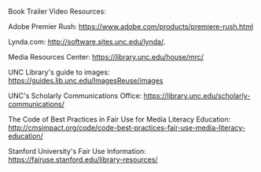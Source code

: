 Book Trailer Video Resources:

Adobe Premier Rush: https://www.adobe.com/products/premiere-rush.html

Lynda.com: http://software.sites.unc.edu/lynda/.

Media Resources Center: https://library.unc.edu/house/mrc/ 

UNC Library's guide to images: https://guides.lib.unc.edu/ImagesReuse/images

UNC's Scholarly Communications Office: https://library.unc.edu/scholarly-communications/ 

The Code of Best Practices in Fair Use for Media Literacy Education: http://cmsimpact.org/code/code-best-practices-fair-use-media-literacy-education/


Stanford University's Fair Use Information: https://fairuse.stanford.edu/library-resources/





